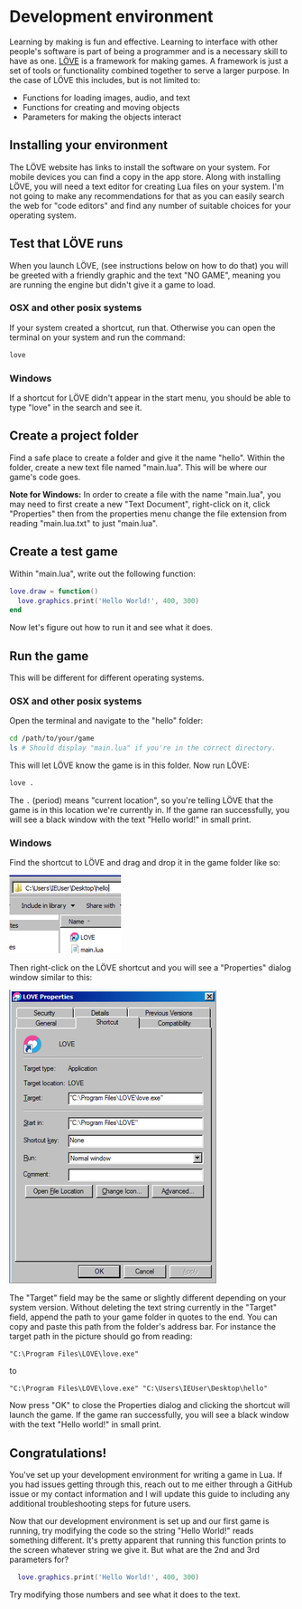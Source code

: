 # Development environment

Learning by making is fun and effective.
Learning to interface with other people's software is part of being a programmer and is a necessary skill to have as one.
[LÖVE](https://love2d.org/) is a framework for making games.
A framework is just a set of tools or functionality combined together to serve a larger purpose.
In the case of LÖVE this includes, but is not limited to:

- Functions for loading images, audio, and text
- Functions for creating and moving objects
- Parameters for making the objects interact

## Installing your environment

The LÖVE website has links to install the software on your system.
For mobile devices you can find a copy in the app store.
Along with installing LÖVE, you will need a text editor for creating Lua files on your system.
I'm not going to make any recommendations for that as you can easily search the web for "code editors" and find any number of suitable choices for your operating system.

## Test that LÖVE runs

When you launch LÖVE, (see instructions below on how to do that) you will be greeted with a friendly graphic and the text "NO GAME", meaning you are running the engine but didn't give it a game to load.

### OSX and other posix systems

If your system created a shortcut, run that.
Otherwise you can open the terminal on your system and run the command:
```sh
love
```

### Windows

If a shortcut for LÖVE didn't appear in the start menu, you should be able to type "love" in the search and see it.

## Create a project folder

Find a safe place to create a folder and give it the name "hello".
Within the folder, create a new text file named "main.lua".
This will be where our game's code goes.

**Note for Windows:**
In order to create a file with the name "main.lua", you may need to first create a new "Text Document", right-click on it, click "Properties" then from the properties menu change the file extension from reading "main.lua.txt" to just "main.lua".

## Create a test game

Within "main.lua", write out the following function:

```lua
love.draw = function()
  love.graphics.print('Hello World!', 400, 300)
end
```

Now let's figure out how to run it and see what it does.

## Run the game

This will be different for different operating systems.

### OSX and other posix systems

Open the terminal and navigate to the "hello" folder:
```sh
cd /path/to/your/game
ls # Should display "main.lua" if you're in the correct directory.
```

This will let LÖVE know the game is in this folder.
Now run LÖVE:

```sh
love .
```

The `.` (period) means "current location", so you're telling LÖVE that the game is in this location we're currently in.
If the game ran successfully, you will see a black window with the text "Hello world!" in small print.

### Windows

Find the shortcut to LÖVE and drag and drop it in the game folder like so:

![](/images/02-01-windows-folder.png)

Then right-click on the LÖVE shortcut and you will see a "Properties" dialog window similar to this:

![](/images/02-01-windows-shortcut.png)

The "Target" field may be the same or slightly different depending on your system version.
Without deleting the text string currently in the "Target" field, append the path to your game folder in quotes to the end.
You can copy and paste this path from the folder's address bar.
For instance the target path in the picture should go from reading:
```
"C:\Program Files\LOVE\love.exe"
```
to
```
"C:\Program Files\LOVE\love.exe" "C:\Users\IEUser\Desktop\hello"
```

Now press "OK" to close the Properties dialog and clicking the shortcut will launch the game.
If the game ran successfully, you will see a black window with the text "Hello world!" in small print.

## Congratulations!

You've set up your development environment for writing a game in Lua.
If you had issues getting through this, reach out to me either through a GitHub issue or my contact information and I will update this guide to including any additional troubleshooting steps for future users.


Now that our development environment is set up and our first game is running, try modifying the code so the string "Hello World!" reads something different.
It's pretty apparent that running this function prints to the screen whatever string we give it.
But what are the 2nd and 3rd parameters for?

```lua
  love.graphics.print('Hello World!', 400, 300)
```

Try modifying those numbers and see what it does to the text.
